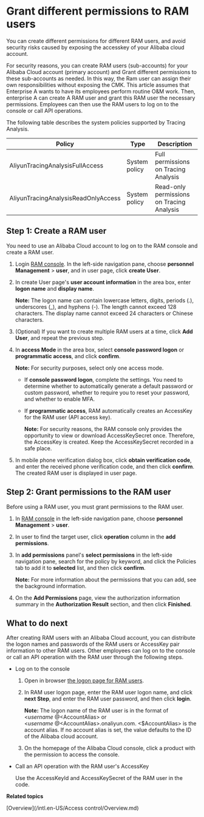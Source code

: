 # Grant different permissions to RAM users

You can create different permissions for different RAM users, and avoid security risks caused by exposing the accesskey of your Alibaba cloud account.

For security reasons, you can create RAM users \(sub-accounts\) for your Alibaba Cloud account \(primary account\) and Grant different permissions to these sub-accounts as needed. In this way, the Ram user can assign their own responsibilities without exposing the CMK. This article assumes that Enterprise A wants to have its employees perform routine O&M work. Then, enterprise A can create A RAM user and grant this RAM user the necessary permissions. Employees can then use the RAM users to log on to the console or call API operations.

The following table describes the system policies supported by Tracing Analysis.

|Policy|Type|Description|
|------|----|-----------|
|AliyunTracingAnalysisFullAccess|System policy|Full permissions on Tracing Analysis|
|AliyunTracingAnalysisReadOnlyAccess|System policy|Read-only permissions on Tracing Analysis|

## Step 1: Create a RAM user

You need to use an Alibaba Cloud account to log on to the RAM console and create a RAM user.

1.  Login [RAM console](http://ram.console.aliyun.com). In the left-side navigation pane, choose **personnel Management** \> **user**, and in user page, click **create User**.
2.  In create User page's **user account information** in the area box, enter **logon name** and **display name**.

    **Note:** The logon name can contain lowercase letters, digits, periods \(.\), underscores \(\_\), and hyphens \(-\). The length cannot exceed 128 characters. The display name cannot exceed 24 characters or Chinese characters.

3.  \(Optional\) If you want to create multiple RAM users at a time, click **Add User**, and repeat the previous step.
4.  In **access Mode** in the area box, select **console password logon** or **programmatic access**, and click **confirm**.

    **Note:** For security purposes, select only one access mode.

    -   If **console password logon**, complete the settings. You need to determine whether to automatically generate a default password or custom password, whether to require you to reset your password, and whether to enable MFA.
    -   If **programmatic access**, RAM automatically creates an AccessKey for the RAM user \(API access key\).

        **Note:** For security reasons, the RAM console only provides the opportunity to view or download AccessKeySecret once. Therefore, the AccessKey is created. Keep the AccessKeySecret recorded in a safe place.

5.  In mobile phone verification dialog box, click **obtain verification code**, and enter the received phone verification code, and then click **confirm**. The created RAM user is displayed in user page.

## Step 2: Grant permissions to the RAM user

Before using a RAM user, you must grant permissions to the RAM user.

1.  In [RAM console](http://ram.console.aliyun.com) in the left-side navigation pane, choose **personnel Management** \> **user**.
2.  In user to find the target user, click **operation** column in the **add permissions**.
3.  In **add permissions** panel's **select permissions** in the left-side navigation pane, search for the policy by keyword, and click the Policies tab to add it to **selected** list, and then click **confirm**.

    **Note:** For more information about the permissions that you can add, see the background information.

4.  On the **Add Permissions** page, view the authorization information summary in the **Authorization Result** section, and then click **Finished**.

## What to do next

After creating RAM users with an Alibaba Cloud account, you can distribute the logon names and passwords of the RAM users or AccessKey pair information to other RAM users. Other employees can log on to the console or call an API operation with the RAM user through the following steps.

-   Log on to the console
    1.  Open in browser [the logon page for RAM users](https://signin.aliyun.com/login.htm).
    2.  In RAM user logon page, enter the RAM user logon name, and click **next Step**, and enter the RAM user password, and then click **login**.

        **Note:** The logon name of the RAM user is in the format of <$username\>@<$AccountAlias\> or <$username\>@<$AccountAlias\>.onaliyun.com. <$AccountAlias\> is the account alias. If no account alias is set, the value defaults to the ID of the Alibaba cloud account.

    3.  On the homepage of the Alibaba Cloud console, click a product with the permission to access the console.
-   Call an API operation with the RAM user's AccessKey

    Use the AccessKeyId and AccessKeySecret of the RAM user in the code.


**Related topics**  


[Overview](/intl.en-US/Access control/Overview.md)

